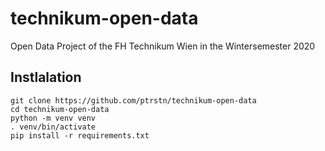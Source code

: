 # technikum-open-data

Open Data Project of the FH Technikum Wien in the Wintersemester 2020

## Instlalation

```
git clone https://github.com/ptrstn/technikum-open-data
cd technikum-open-data
python -m venv venv
. venv/bin/activate
pip install -r requirements.txt
```
